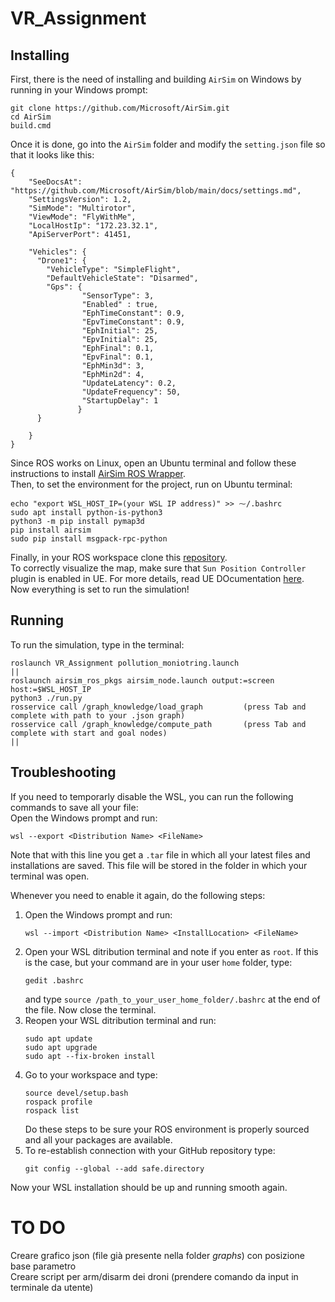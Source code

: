 # VR_Assignment
## Installing 
First, there is the need of installing and building `AirSim` on Windows by running in your Windows prompt:
```
git clone https://github.com/Microsoft/AirSim.git
cd AirSim
build.cmd
```
Once it is done, go into the `AirSim` folder and modify the `setting.json` file so that it looks like this:  
```
{
    "SeeDocsAt": "https://github.com/Microsoft/AirSim/blob/main/docs/settings.md",
    "SettingsVersion": 1.2,
    "SimMode": "Multirotor",
    "ViewMode": "FlyWithMe",
    "LocalHostIp": "172.23.32.1",
    "ApiServerPort": 41451,

    "Vehicles": {
      "Drone1": {
        "VehicleType": "SimpleFlight",
        "DefaultVehicleState": "Disarmed",
        "Gps": {
                "SensorType": 3,
                "Enabled" : true,
                "EphTimeConstant": 0.9,
                "EpvTimeConstant": 0.9,
                "EphInitial": 25,
                "EpvInitial": 25,
                "EphFinal": 0.1,
                "EpvFinal": 0.1,
                "EphMin3d": 3,
                "EphMin2d": 4,
                "UpdateLatency": 0.2,
                "UpdateFrequency": 50,
                "StartupDelay": 1
               }
      }

    }
}
```
Since ROS works on Linux, open an Ubuntu terminal and follow these instructions to install [AirSim ROS Wrapper](https://microsoft.github.io/AirSim/airsim_ros_pkgs/).  
Then, to set the environment for the project, run on Ubuntu terminal:
```
echo "export WSL_HOST_IP=(your WSL IP address)" >> ⁓/.bashrc
sudo apt install python-is-python3
python3 -m pip install pymap3d
pip install airsim
sudo pip install msgpack-rpc-python 
```
Finally, in your ROS workspace clone this [repository](https://github.com/mmatteo-hub/VR4R_Assignment).  
To correctly visualize the map, make sure that `Sun Position Controller` plugin is enabled in UE. For more details, read UE DOcumentation [here](https://docs.unrealengine.com/5.1/en-US/geographically-accurate-sun-positioning-tool-in-unreal-engine/).  
Now everything is set to run the simulation!
## Running
To run the simulation, type in the terminal:
```
roslaunch VR_Assignment pollution_moniotring.launch
||
roslaunch airsim_ros_pkgs airsim_node.launch output:=screen host:=$WSL_HOST_IP
python3 ./run.py
rosservice call /graph_knowledge/load_graph         (press Tab and complete with path to your .json graph)
rosservice call /graph_knowledge/compute_path       (press Tab and complete with start and goal nodes)
||
```
## Troubleshooting
If you need to temporarly disable the WSL, you can run the following commands to save all your file:  
Open the Windows prompt and run:
```
wsl --export <Distribution Name> <FileName>
```
Note that with this line you get a `.tar` file in which all your latest files and installations are saved. This file will be stored in the folder in which your terminal was open.

Whenever you need to enable it again, do the following steps:
1. Open the Windows prompt and run:
   ```
   wsl --import <Distribution Name> <InstallLocation> <FileName>
   ```
2. Open your WSL ditribution terminal and note if you enter as `root`. If this is the case, but your command are in your user `home` folder, type:
   ```
   gedit .bashrc
   ```
   and type `source /path_to_your_user_home_folder/.bashrc` at the end of the file. Now close the terminal.  
2. Reopen your WSL ditribution terminal and run:
   ```
   sudo apt update
   sudo apt upgrade
   sudo apt --fix-broken install
   ```  
4. Go to your workspace and type:
   ```
   source devel/setup.bash
   rospack profile
   rospack list
   ```
   Do these steps to be sure your ROS environment is properly sourced and all your packages are available.
5. To re-establish connection with your GitHub repository type:
    ```
    git config --global --add safe.directory
    ```
Now your WSL installation should be up and running smooth again.

# TO DO
Creare grafico json (file già presente nella folder *graphs*) con posizione base parametro  
Creare script per arm/disarm dei droni (prendere comando da input in terminale da utente)
